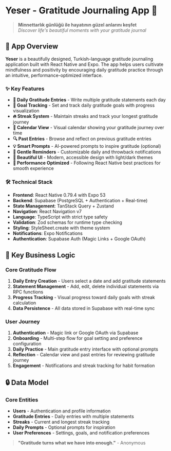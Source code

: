 # Yeser - Gratitude Journaling App 🙏

> **Minnettarlık günlüğü ile hayatının güzel anlarını keşfet**  
> _Discover life's beautiful moments with your gratitude journal_

## 📱 App Overview

**Yeser** is a beautifully designed, Turkish-language gratitude journaling application built with React Native and Expo. The app helps users cultivate mindfulness and positivity by encouraging daily gratitude practice through an intuitive, performance-optimized interface.

### ✨ Key Features

- **📝 Daily Gratitude Entries** - Write multiple gratitude statements each day
- **🎯 Goal Tracking** - Set and track daily gratitude goals with progress visualization
- **🔥 Streak System** - Maintain streaks and track your longest gratitude journey
- **📅 Calendar View** - Visual calendar showing your gratitude journey over time
- **🔍 Past Entries** - Browse and reflect on previous gratitude entries
- **💡 Smart Prompts** - AI-powered prompts to inspire gratitude (optional)
- **🔔 Gentle Reminders** - Customizable daily and throwback notifications
- **🎨 Beautiful UI** - Modern, accessible design with light/dark themes
- **🚀 Performance Optimized** - Following React Native best practices for smooth experience

### 🛠 Technical Stack

- **Frontend**: React Native 0.79.4 with Expo 53
- **Backend**: Supabase (PostgreSQL + Authentication + Real-time)
- **State Management**: TanStack Query + Zustand
- **Navigation**: React Navigation v7
- **Language**: TypeScript with strict type safety
- **Validation**: Zod schemas for runtime type checking
- **Styling**: StyleSheet.create with theme system
- **Notifications**: Expo Notifications
- **Authentication**: Supabase Auth (Magic Links + Google OAuth)

## 🎯 Key Business Logic

### Core Gratitude Flow

1. **Daily Entry Creation** - Users select a date and add gratitude statements
2. **Statement Management** - Add, edit, delete individual statements via RPC functions
3. **Progress Tracking** - Visual progress toward daily goals with streak calculation
4. **Data Persistence** - All data stored in Supabase with real-time sync

### User Journey

1. **Authentication** - Magic link or Google OAuth via Supabase
2. **Onboarding** - Multi-step flow for goal setting and preference configuration
3. **Daily Practice** - Main gratitude entry interface with optional prompts
4. **Reflection** - Calendar view and past entries for reviewing gratitude journey
5. **Engagement** - Notifications and streak tracking for habit formation

## 🔒 Data Model

### Core Entities

- **Users** - Authentication and profile information
- **Gratitude Entries** - Daily entries with multiple statements
- **Streaks** - Current and longest streak tracking
- **Daily Prompts** - Optional prompts for inspiration
- **User Preferences** - Settings, goals, and notification preferences

> **"Gratitude turns what we have into enough."** - Anonymous
